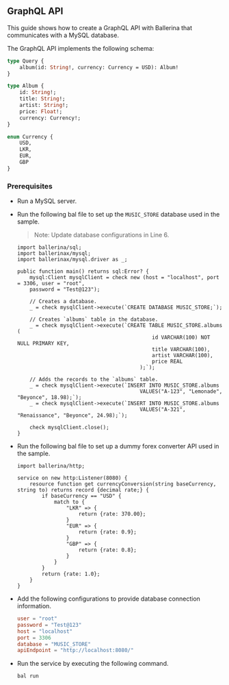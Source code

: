 ## GraphQL API

This guide shows how to create a GraphQL API with Ballerina that communicates with a MySQL database.

The GraphQL API implements the following schema:

```graphql
type Query {
    album(id: String!, currency: Currency = USD): Album!
}

type Album {
    id: String!;
    title: String!;
    artist: String!;
    price: Float!;
    currency: Currency!;
}

enum Currency {
    USD,
    LKR,
    EUR,
    GBP
}
```

### Prerequisites

-   Run a MySQL server.
-   Run the following bal file to set up the `MUSIC_STORE` database used in the sample.

    > Note: Update database configurations in Line 6.

    ```ballerina
    import ballerina/sql;
    import ballerinax/mysql;
    import ballerinax/mysql.driver as _;

    public function main() returns sql:Error? {
        mysql:Client mysqlClient = check new (host = "localhost", port = 3306, user = "root",
        password = "Test@123");

        // Creates a database.
        _ = check mysqlClient->execute(`CREATE DATABASE MUSIC_STORE;`);

        // Creates `albums` table in the database.
        _ = check mysqlClient->execute(`CREATE TABLE MUSIC_STORE.albums (
                                                id VARCHAR(100) NOT NULL PRIMARY KEY,
                                                title VARCHAR(100),
                                                artist VARCHAR(100),
                                                price REAL
                                            );`);

        // Adds the records to the `albums` table.
        _ = check mysqlClient->execute(`INSERT INTO MUSIC_STORE.albums
                                            VALUES("A-123", "Lemonade", "Beyonce", 18.98);`);
        _ = check mysqlClient->execute(`INSERT INTO MUSIC_STORE.albums
                                            VALUES("A-321", "Renaissance", "Beyonce", 24.98);`);

        check mysqlClient.close();
    }
    ```

-   Run the following bal file to set up a dummy forex converter API used in the sample.

    ```ballerina
    import ballerina/http;

    service on new http:Listener(8080) {
        resource function get currencyConversion(string baseCurrency, string to) returns record {decimal rate;} {
            if baseCurrency == "USD" {
                match to {
                    "LKR" => {
                        return {rate: 370.00};
                    }
                    "EUR" => {
                        return {rate: 0.9};
                    }
                    "GBP" => {
                        return {rate: 0.8};
                    }
                }
            }
            return {rate: 1.0};
        }
    }
    ```

-   Add the following configurations to provide database connection information.

    ```toml
    user = "root"
    password = "Test@123"
    host = "localhost"
    port = 3306
    database = "MUSIC_STORE"
    apiEndpoint = "http://localhost:8080/"
    ```

-   Run the service by executing the following command.
    ```shell
    bal run
    ```
